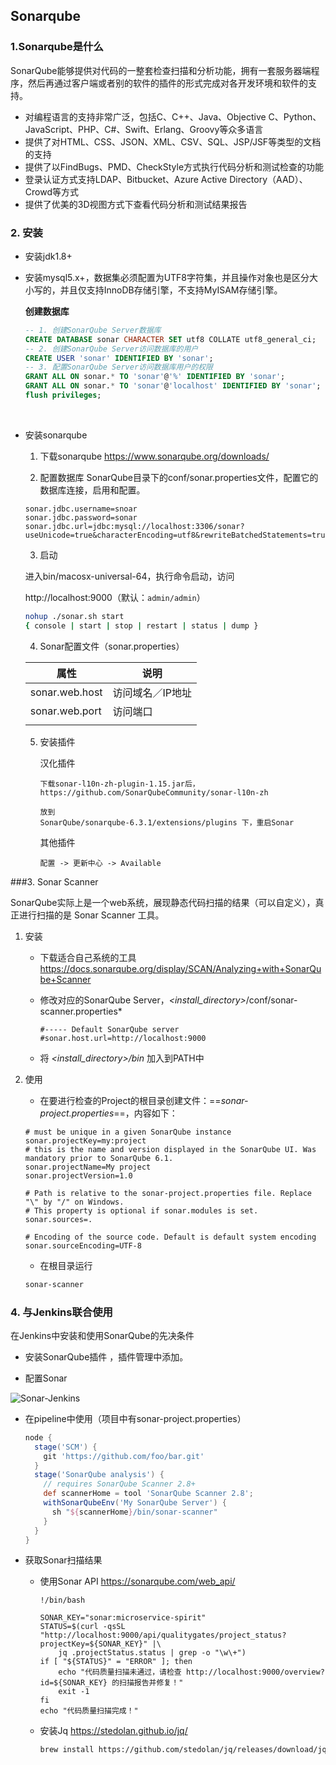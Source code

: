 ## Sonarqube

### 1.Sonarqube是什么 

​	SonarQube能够提供对代码的一整套检查扫描和分析功能，拥有一套服务器端程序，然后再通过客户端或者别的软件的插件的形式完成对各开发环境和软件的支持。	

- 对编程语言的支持非常广泛，包括C、C++、Java、Objective C、Python、JavaScript、PHP、C#、Swift、Erlang、Groovy等众多语言
- 提供了对HTML、CSS、JSON、XML、CSV、SQL、JSP/JSF等类型的文档的支持
- 提供了以FindBugs、PMD、CheckStyle方式执行代码分析和测试检查的功能
- 登录认证方式支持LDAP、Bitbucket、Azure Active Directory（AAD）、Crowd等方式
- 提供了优美的3D视图方式下查看代码分析和测试结果报告

### 2. 安装

- 安装jdk1.8+

- 安装mysql5.x+，数据集必须配置为UTF8字符集，并且操作对象也是区分大小写的，并且仅支持InnoDB存储引擎，不支持MyISAM存储引擎。

  **创建数据库**

  ```sql
  -- 1. 创建SonarQube Server数据库
  CREATE DATABASE sonar CHARACTER SET utf8 COLLATE utf8_general_ci;
  -- 2. 创建SonarQube Server访问数据库的用户
  CREATE USER 'sonar' IDENTIFIED BY 'sonar';
  -- 3. 配置SonarQube Server访问数据库用户的权限
  GRANT ALL ON sonar.* TO 'sonar'@'%' IDENTIFIED BY 'sonar';
  GRANT ALL ON sonar.* TO 'sonar'@'localhost' IDENTIFIED BY 'sonar';
  flush privileges;
  ```

  ​

- 安装sonarqube

  1. 下载sonarqube
     https://www.sonarqube.org/downloads/

  2. 配置数据库
     ​        SonarQube目录下的conf/sonar.properties文件，配置它的数据库连接，启用和配置。

   ```shell
   sonar.jdbc.username=snoar
   sonar.jdbc.password=sonar
   sonar.jdbc.url=jdbc:mysql://localhost:3306/sonar?useUnicode=true&characterEncoding=utf8&rewriteBatchedStatements=true&useConfigs=maxPerformance
   ```

  3. 启动

   进入bin/macosx-universal-64，执行命令启动，访问

   http://localhost:9000（默认：`admin/admin`）

   ```sh
   nohup ./sonar.sh start 
   { console | start | stop | restart | status | dump }
   ```

  4. Sonar配置文件（sonar.properties）

  | 属性             | 说明        |
  | -------------- | --------- |
  | sonar.web.host | 访问域名／IP地址 |
  | sonar.web.port | 访问端口      |
  |                |           |

  5. 安装插件

     汉化插件

     ```
     下载sonar-l10n-zh-plugin-1.15.jar后，
     https://github.com/SonarQubeCommunity/sonar-l10n-zh 

     放到
     SonarQube/sonarqube-6.3.1/extensions/plugins 下，重启Sonar
     ```

     其他插件

     ```
     配置 -> 更新中心 -> Available
     ```


###3. Sonar Scanner

​	SonarQube实际上是一个web系统，展现静态代码扫描的结果（可以自定义），真正进行扫描的是 Sonar Scanner 工具。

1. 安装
   - 下载适合自己系统的工具
     https://docs.sonarqube.org/display/SCAN/Analyzing+with+SonarQube+Scanner

   - 修改对应的SonarQube Server，*<install_directory>*/conf/sonar-scanner.properties*

     ```properties
     #----- Default SonarQube server
     #sonar.host.url=http://localhost:9000
     ```

   - 将 *<install_directory>/bin* 加入到PATH中

2. 使用

   - 在要进行检查的Project的根目录创建文件：==*sonar-project.properties*==，内容如下：

   ```properties
   # must be unique in a given SonarQube instance
   sonar.projectKey=my:project
   # this is the name and version displayed in the SonarQube UI. Was mandatory prior to SonarQube 6.1.
   sonar.projectName=My project
   sonar.projectVersion=1.0
    
   # Path is relative to the sonar-project.properties file. Replace "\" by "/" on Windows.
   # This property is optional if sonar.modules is set. 
   sonar.sources=.
    
   # Encoding of the source code. Default is default system encoding
   sonar.sourceEncoding=UTF-8
   ```

   - 在根目录运行

   ```sh
   sonar-scanner
   ```




### 4. 与Jenkins联合使用 

在Jenkins中安装和使用SonarQube的先决条件

- 安装SonarQube插件 ，插件管理中添加。


-  配置Sonar

  ![Sonar-Jenkins](/Users/dante/Documents/Technique/且行且记/Sonar-Jenkins.png)

- 在pipeline中使用（项目中有sonar-project.properties）

  ```groovy
  node {
    stage('SCM') {
      git 'https://github.com/foo/bar.git'
    }
    stage('SonarQube analysis') {
      // requires SonarQube Scanner 2.8+
      def scannerHome = tool 'SonarQube Scanner 2.8';
      withSonarQubeEnv('My SonarQube Server') {
        sh "${scannerHome}/bin/sonar-scanner"
      }
    }
  }
  ```

- 获取Sonar扫描结果

  - 使用Sonar API https://sonarqube.com/web_api/

    ```shell
    !/bin/bash

    SONAR_KEY="sonar:microservice-spirit"
    STATUS=$(curl -qsSL "http://localhost:9000/api/qualitygates/project_status?projectKey=${SONAR_KEY}" |\
        jq .projectStatus.status | grep -o "\w\+")
    if [ "${STATUS}" = "ERROR" ]; then
        echo "代码质量扫描未通过，请检查 http://localhost:9000/overview?id=${SONAR_KEY} 的扫描报告并修复！"
        exit -1
    fi
    echo "代码质量扫描完成！"
    ```

  - 安装Jq  https://stedolan.github.io/jq/

    ```sh
    brew install https://github.com/stedolan/jq/releases/download/jq-1.5/jq-osx-amd64
    ```

    ​